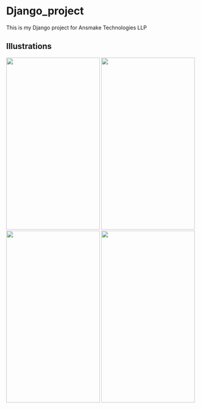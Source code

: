 # Django_project
This is my Django project for Ansmake Technologies LLP
## Illustrations



<p align="center">
  <img src="/results/1.jpg" width="250" height="460">
  <img src="/results/2.jpg" width="250" height="460">
  <img src="/results/3.jpg" width="250" height="460">
  <img src="/results/4.jpg" width="250" height="460">
</p>
